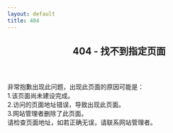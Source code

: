 ```yaml
---
layout: default
title: 404
---
```

<header class="post-header">
<h2><span class="fui-alert-circle"  aria-hidden="true"></span>404 - 找不到指定页面</h2>
<div class="header_line"></div>
</header>
<article class="bigfont">
非常抱歉出现此问题，出现此页面的原因可能是：<br>
1.该页面尚未建设完成。<br>
2.访问的页面地址错误，导致出现此页面。<br>
3.网站管理者删除了此页面。<br>
请检查页面地址，如若正确无误，请联系网站管理者。
</article>